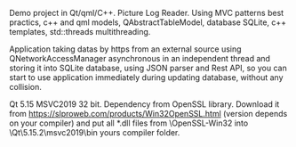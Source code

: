 Demo project in Qt/qml/C++. Picture Log Reader. Using MVC patterns best practics, c++ and qml models, QAbstractTableModel, database SQLite, c++ templates, std::threads multithreading.

Application taking datas by https from an external source using QNetworkAccessManager asynchronous in an independent thread and storing it into SQLite database, using JSON parser and Rest API, so you can start to use application immediately during updating database, without any collision.

Qt 5.15 MSVC2019 32 bit. Dependency from OpenSSL library. Download it from https://slproweb.com/products/Win32OpenSSL.html (version depends on your compiler) and put all *.dll files from \OpenSSL-Win32 into \Qt\5.15.2\msvc2019\bin yours compiler folder.